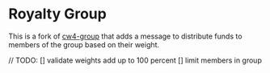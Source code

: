 # Royalty Group

This is a fork of [cw4-group](https://github.com/CosmWasm/cw-plus/tree/main/packages/cw4) that adds a message to distribute funds to members of the group based on their weight.

// TODO:
[] validate weights add up to 100 percent
[] limit members in group
